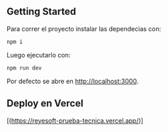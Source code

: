 ## Getting Started

Para correr el proyecto instalar las dependecias con:
```
npm i
```
Luego ejecutarlo con:
```
npm run dev
```

Por defecto se abre en [http://localhost:3000](http://localhost:3000).


## Deploy en Vercel

[(https://reyesoft-prueba-tecnica.vercel.app/)]
